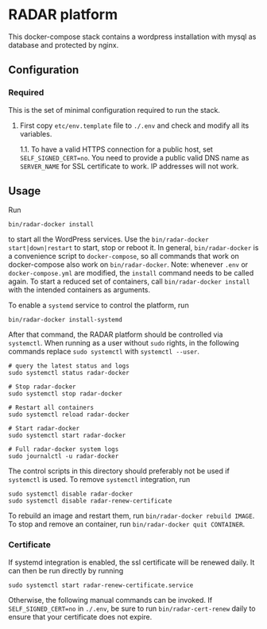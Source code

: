 # RADAR platform

This docker-compose stack contains a wordpress installation with mysql as database and protected by nginx. 

## Configuration

### Required
This is the set of minimal configuration required to run the stack.

1. First copy `etc/env.template` file to `./.env` and check and modify all its variables.

   1.1. To have a valid HTTPS connection for a public host, set `SELF_SIGNED_CERT=no`. You need to provide a public valid DNS name as `SERVER_NAME` for SSL certificate to work. IP addresses will not work.
   
## Usage

Run
```shell
bin/radar-docker install
```
to start all the WordPress services. Use the `bin/radar-docker start|down|restart` to start, stop or reboot it. In general, `bin/radar-docker` is a convenience script to `docker-compose`, so all commands that work on docker-compose also work on `bin/radar-docker`. Note: whenever `.env` or `docker-compose.yml` are modified, the `install` command needs to be called again. To start a reduced set of containers, call `bin/radar-docker install` with the intended containers as arguments.

To enable a `systemd` service to control the platform, run
```shell
bin/radar-docker install-systemd
```
After that command, the RADAR platform should be controlled via `systemctl`. When running as a user without `sudo` rights, in the following commands replace `sudo systemctl` with `systemctl --user`.
```shell
# query the latest status and logs
sudo systemctl status radar-docker

# Stop radar-docker
sudo systemctl stop radar-docker

# Restart all containers
sudo systemctl reload radar-docker

# Start radar-docker
sudo systemctl start radar-docker

# Full radar-docker system logs
sudo journalctl -u radar-docker
```
The control scripts in this directory should preferably not be used if `systemctl` is used. To remove `systemctl` integration, run
```
sudo systemctl disable radar-docker
sudo systemctl disable radar-renew-certificate
```

To rebuild an image and restart them, run `bin/radar-docker rebuild IMAGE`. To stop and remove an container, run `bin/radar-docker quit CONTAINER`. 

### Certificate

If systemd integration is enabled, the ssl certificate will be renewed daily. It can then be run directly by running
```
sudo systemctl start radar-renew-certificate.service
```
Otherwise, the following manual commands can be invoked.
If `SELF_SIGNED_CERT=no` in `./.env`, be sure to run `bin/radar-cert-renew` daily to ensure that your certificate does not expire.
